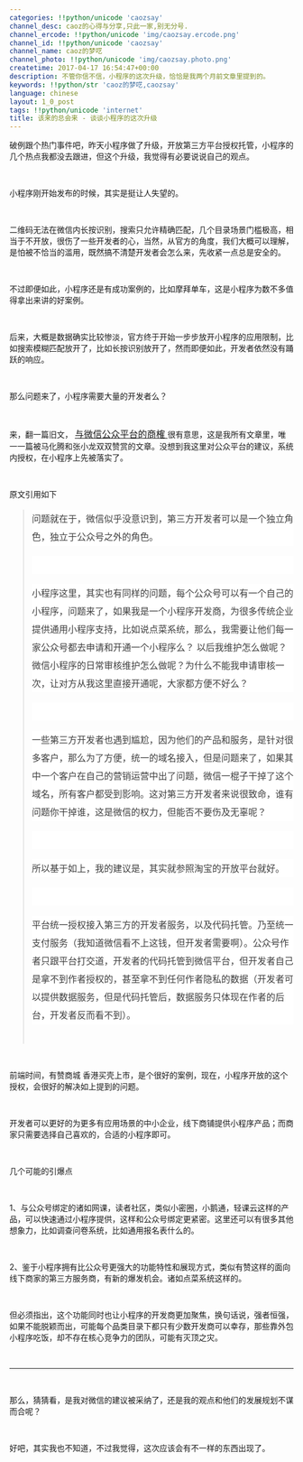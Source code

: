 ```yaml
---
categories: !!python/unicode 'caozsay'
channel_desc: caoz的心得与分享,只此一家,别无分号.
channel_ercode: !!python/unicode 'img/caozsay.ercode.png'
channel_id: !!python/unicode 'caozsay'
channel_name: caoz的梦呓
channel_photo: !!python/unicode 'img/caozsay.photo.png'
createtime: 2017-04-17 16:54:47+00:00
description: 不管你信不信，小程序的这次升级，恰恰是我两个月前文章里提到的。
keywords: !!python/str 'caoz的梦呓,caozsay'
language: chinese
layout: 1_0_post
tags: !!python/unicode 'internet'
title: 该来的总会来 - 谈谈小程序的这次升级
---
```

<div class="rich_media_content" id="js_content">
<p>
         破例跟个热门事件吧，昨天小程序做了升级，开放第三方平台授权托管，小程序的几个热点我都没去跟进，但这个升级，我觉得有必要说说自己的观点。
        </p>
<p>
<br/>
</p>
<p>
         小程序刚开始发布的时候，其实是挺让人失望的。
        </p>
<p>
<br/>
</p>
<p>
         二维码无法在微信内长按识别，搜索只允许精确匹配，几个目录场景门槛极高，相当于不开放，很伤了一些开发者的心，当然，从官方的角度，我们大概可以理解，是怕被不恰当的滥用，既然搞不清楚开发者会怎么来，先收紧一点总是安全的。
        </p>
<p>
<br/>
</p>
<p>
         不过即便如此，小程序还是有成功案例的，比如摩拜单车，这是小程序为数不多值得拿出来讲的好案例。
        </p>
<p>
<br/>
</p>
<p>
         后来，大概是数据确实比较惨淡，官方终于开始一步步放开小程序的应用限制，比如搜索模糊匹配放开了，比如长按识别放开了，然而即便如此，开发者依然没有踊跃的响应。
        </p>
<p>
<br/>
</p>
<p>
         那么问题来了，小程序需要大量的开发者么？
        </p>
<p>
<br/>
</p>
<p>
         来，翻一篇旧文，
         <a data_ue_src="http://mp.weixin.qq.com/s?__biz=MzI0MjA1Mjg2Ng==&amp;mid=2649867190&amp;idx=1&amp;sn=0cf5cae013baf989eb53b5cd090dea19&amp;chksm=f10759dbc670d0cdf6260b44972e08417165ffcf0ff984c831c18552e0079ca5a07f1114f1e2&amp;scene=21#wechat_redirect" href="http://mp.weixin.qq.com/s?__biz=MzI0MjA1Mjg2Ng==&amp;mid=2649867190&amp;idx=1&amp;sn=0cf5cae013baf989eb53b5cd090dea19&amp;chksm=f10759dbc670d0cdf6260b44972e08417165ffcf0ff984c831c18552e0079ca5a07f1114f1e2&amp;scene=21#wechat_redirect" style="text-decoration: underline; font-size: 16px;" target="_blank">
          与微信公众平台的商榷
         </a>
         很有意思，这是我所有文章里，唯一一篇被马化腾和张小龙双双赞赏的文章。没想到我这里对公众平台的建议，系统内授权，在小程序上先被落实了。
         <br/>
</p>
<p>
<br/>
</p>
<p>
         原文引用如下
        </p>
<blockquote>
<p style="max-width: 100%; min-height: 1em; color: rgb(62, 62, 62); font-size: 18px; line-height: 32px; white-space: normal; box-sizing: border-box !important; word-wrap: break-word !important; background-color: rgb(255, 255, 255);">
<span style="font-size: 16px;">
           问题就在于，微信似乎没意识到，第三方开发者可以是一个独立角色，独立于公众号之外的角色。
          </span>
</p>
<p style="max-width: 100%; min-height: 1em; color: rgb(62, 62, 62); font-size: 18px; line-height: 32px; white-space: normal; box-sizing: border-box !important; word-wrap: break-word !important; background-color: rgb(255, 255, 255);">
<br style="max-width: 100%; box-sizing: border-box !important; word-wrap: break-word !important;"/>
</p>
<p style="max-width: 100%; min-height: 1em; color: rgb(62, 62, 62); font-size: 18px; line-height: 32px; white-space: normal; box-sizing: border-box !important; word-wrap: break-word !important; background-color: rgb(255, 255, 255);">
<span style="font-size: 16px;">
           小程序这里，其实也有同样的问题，每个公众号可以有一个自己的小程序，问题来了，如果我是一个小程序开发商，为很多传统企业提供通用小程序支持，比如说点菜系统，那么，我需要让他们每一家公众号都去申请和开通一个小程序么？ 以后我维护怎么做呢？微信小程序的日常审核维护怎么做呢？为什么不能我申请审核一次，让对方从我这里直接开通呢，大家都方便不好么？
          </span>
</p>
<p style="max-width: 100%; min-height: 1em; color: rgb(62, 62, 62); font-size: 18px; line-height: 32px; white-space: normal; box-sizing: border-box !important; word-wrap: break-word !important; background-color: rgb(255, 255, 255);">
<br style="max-width: 100%; box-sizing: border-box !important; word-wrap: break-word !important;"/>
</p>
<p style="max-width: 100%; min-height: 1em; color: rgb(62, 62, 62); font-size: 18px; line-height: 32px; white-space: normal; box-sizing: border-box !important; word-wrap: break-word !important; background-color: rgb(255, 255, 255);">
<span style="font-size: 16px;">
           一些第三方开发者也遇到尴尬，因为他们的产品和服务，是针对很多客户，那么为了方便，统一的域名接入，但是问题来了，如果其中一个客户在自己的营销运营中出了问题，微信一棍子干掉了这个域名，所有客户都受到影响。这对第三方开发者来说很致命，谁有问题你干掉谁，这是微信的权力，但能否不要伤及无辜呢？
          </span>
</p>
<p style="max-width: 100%; min-height: 1em; color: rgb(62, 62, 62); font-size: 18px; line-height: 32px; white-space: normal; box-sizing: border-box !important; word-wrap: break-word !important; background-color: rgb(255, 255, 255);">
<br style="max-width: 100%; box-sizing: border-box !important; word-wrap: break-word !important;"/>
</p>
<p style="max-width: 100%; min-height: 1em; color: rgb(62, 62, 62); font-size: 18px; line-height: 32px; white-space: normal; box-sizing: border-box !important; word-wrap: break-word !important; background-color: rgb(255, 255, 255);">
<span style="font-size: 16px;">
           所以基于如上，我的建议是，其实就参照淘宝的开放平台就好。
          </span>
</p>
<p style="max-width: 100%; min-height: 1em; color: rgb(62, 62, 62); font-size: 18px; line-height: 32px; white-space: normal; box-sizing: border-box !important; word-wrap: break-word !important; background-color: rgb(255, 255, 255);">
<br style="max-width: 100%; box-sizing: border-box !important; word-wrap: break-word !important;"/>
</p>
<p style="max-width: 100%; min-height: 1em; color: rgb(62, 62, 62); font-size: 18px; line-height: 32px; white-space: normal; box-sizing: border-box !important; word-wrap: break-word !important; background-color: rgb(255, 255, 255);">
<span style="font-size: 16px;">
           平台统一授权接入第三方的开发者服务，以及代码托管。乃至统一支付服务（我知道微信看不上这钱，但开发者需要啊）。公众号作者只跟平台打交道，开发者的代码托管到微信平台，但开发者自己是拿不到作者授权的，甚至拿不到任何作者隐私的数据（开发者可以提供数据服务，但是代码托管后，数据服务只体现在作者的后台，开发者反而看不到）。
          </span>
</p>
<p>
<br/>
</p>
</blockquote>
<p>
<br/>
</p>
<p>
         前端时间，有赞商城 香港买壳上市，是个很好的案例，现在，小程序开放的这个授权，会很好的解决如上提到的问题。
        </p>
<p>
<br/>
</p>
<p>
         开发者可以更好的为更多有应用场景的中小企业，线下商铺提供小程序产品；而商家只需要选择自己喜欢的，合适的小程序即可。
        </p>
<p>
<br/>
</p>
<p>
         几个可能的引爆点
        </p>
<p>
<br/>
</p>
<p>
         1、与公众号绑定的诸如网课，读者社区，类似小密圈，小鹅通，轻课云这样的产品，可以快速通过小程序提供，这样和公众号绑定更紧密。这里还可以有很多其他想象力，比如调查问卷系统，比如通用报名表什么的。
        </p>
<p>
<br/>
</p>
<p>
         2、鉴于小程序拥有比公众号更强大的功能特性和展现方式，类似有赞这样的面向线下商家的第三方服务商，有新的爆发机会。诸如点菜系统这样的。
        </p>
<p>
<br/>
</p>
<p>
         但必须指出，这个功能同时也让小程序的开发商更加聚焦，换句话说，强者恒强，如果不能脱颖而出，可能每个品类目录下都只有少数开发商可以幸存，那些靠外包小程序吃饭，却不存在核心竞争力的团队，可能有灭顶之灾。
        </p>
<p>
<br/>
</p>
<hr/>
<p>
<br/>
</p>
<p>
         那么，猜猜看，是我对微信的建议被采纳了，还是我的观点和他们的发展规划不谋而合呢？
        </p>
<p>
<br/>
</p>
<p>
         好吧，其实我也不知道，不过我觉得，这次应该会有不一样的东西出现了。
        </p>
</div>